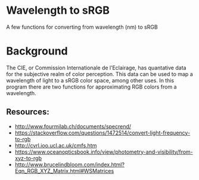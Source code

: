 # Wavelength to sRGB
A few functions for converting from wavelength (nm) to sRGB

# Background
  The CIE, or Commission Internationale de l’Eclairage, 
  has quantative data for the subjective realm of color
  perception. This data can be used to map a wavelength 
  of light to a sRGB color space, among other uses. In
  this program there are two functions for approximating 
  RGB colors from a wavelength.
 
   ## Resources: 
   - http://www.fourmilab.ch/documents/specrend/
   - https://stackoverflow.com/questions/1472514/convert-light-frequency-to-rgb
   - http://cvrl.ioo.ucl.ac.uk/cmfs.htm
   - https://www.oceanopticsbook.info/view/photometry-and-visibility/from-xyz-to-rgb
   - http://www.brucelindbloom.com/index.html?Eqn_RGB_XYZ_Matrix.html#WSMatrices
 
